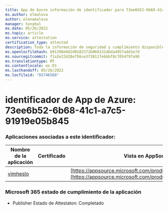 ```yaml
---
title: App de Azure información de identificador para 73ee6b52-6b68-41c1-a7c5-91919e05b845
ms.author: elmalova
author: elenamalova
manager: tonybal
ms.date: 05/26/2022
ms.topic: article
ms.service: attestation
certification_type: attested
description: Toda la información de seguridad y cumplimiento disponible para 73ee6b52-6b68-41c1-a7c5-91919e05b845.
ms.openlocfilehash: b91298d462d0182372b0602314bda4957add1e7d
ms.sourcegitcommit: f1a2e22d28ef56ce3f3811febbbf8c7054797a98
ms.translationtype: MT
ms.contentlocale: es-ES
ms.lasthandoff: 05/26/2022
ms.locfileid: "65746568"
---
```

# <a name="azure-app-id-73ee6b52-6b68-41c1-a7c5-91919e05b845"></a>identificador de App de Azure: 73ee6b52-6b68-41c1-a7c5-91919e05b845


### <a name="apps-associated-with-this-id"></a>Aplicaciones asociadas a este identificador:
| **Nombre de la aplicación** | **Certificado** | **Vista en AppSource** |
|--------------|---------------|-----------------------|
| [vimheslo](../forward/WA200003843.md) |  | [https://appsource.microsoft.com/product/office/WA200003843](https://appsource.microsoft.com/product/office/WA200003843) |

### <a name="microsoft-365-app-compliance-status"></a>Microsoft 365 estado de cumplimiento de la aplicación
- Publisher Estado de Attestaton: Completado
